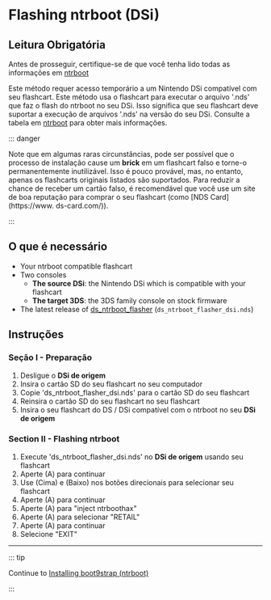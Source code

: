 # Flashing ntrboot (DSi)

## Leitura Obrigatória

Antes de prosseguir, certifique-se de que você tenha lido todas as informações em [ntrboot](ntrboot)

Este método requer acesso temporário a um Nintendo DSi compatível com seu flashcart. Este método usa o flashcart para executar o arquivo '.nds' que faz o flash do ntrboot no seu DSi. Isso significa que seu flashcart deve suportar a execução de arquivos '.nds' na versão do seu DSi. Consulte a tabela em [ntrboot](ntrboot) para obter mais informações.

::: danger

Note que em algumas raras circunstâncias, pode ser possível que o processo de instalação cause um **brick** em um flashcart falso e torne-o permanentemente inutilizável. Isso é pouco provável, mas, no entanto, apenas os flashcarts originais listados são suportados. Para reduzir a chance de receber um cartão falso, é recomendável que você use um site de boa reputação para comprar o seu flashcart (como [NDS Card](https://www. ds-card.com/)).

:::

## O que é necessário

- Your ntrboot compatible flashcart
- Two consoles
  - **The source DSi**: the Nintendo DSi which is compatible with your flashcart
  - **The target 3DS**: the 3DS family console on stock firmware
- The latest release of [ds_ntrboot_flasher](https://github.com/ntrteam/ds_ntrboot_flasher/releases/latest) (`ds_ntrboot_flasher_dsi.nds`)

## Instruções

### Seção I - Preparação

1. Desligue o **DSi de origem**
2. Insira o cartão SD do seu flashcart no seu computador
3. Copie 'ds_ntrboot_flasher_dsi.nds' para o cartão SD do seu flashcart
4. Reinsira o cartão SD do seu flashcart no seu flashcart
5. Insira o seu flashcart do DS / DSi compatível com o ntrboot no seu **DSi de origem**

### Section II - Flashing ntrboot

1. Execute 'ds_ntrboot_flasher_dsi.nds' no **DSi de origem** usando seu flashcart
2. Aperte (A) para continuar
3. Use (Cima) e (Baixo) nos botões direcionais para selecionar seu flashcart
4. Aperte (A) para continuar
5. Aperte (A) para "inject ntrboothax"
6. Aperte (A) para selecionar "RETAIL"
7. Aperte (A) para continuar
8. Selecione "EXIT"

___

::: tip

Continue to [Installing boot9strap (ntrboot)](installing-boot9strap-\(ntrboot\))

:::
